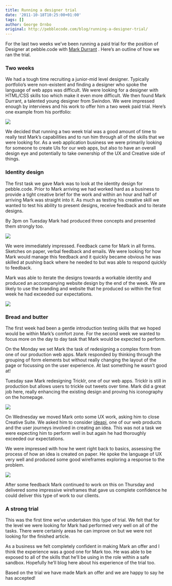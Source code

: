 ```yaml
---
title: Running a designer trial
date: '2011-10-18T10:25:00+01:00'
tags: []
author: George Ornbo
original: http://pebblecode.com/blog/running-a-designer-trial/
---
```

For the last two weeks we’ve been running a paid trial for the position of Designer at pebble.code with [Mark Durrant](http://markdurrant.co.uk/) . Here’s an outline of how we ran the trial.

### Two weeks

We had a tough time recruiting a junior-mid level designer. Typically portfolio’s were non-existent and finding a designer who spoke the language of web apps was difficult. We were looking for a designer with HTML/CSS skills too which make it even more difficult. We then found Mark Durrant, a talented young designer from Swindon. We were impressed enough by interviews and his work to offer him a two week paid trial. Here’s one example from his portfolio:

![](https://media.tumblr.com/tumblr_lq6jtcPhdy1qz7kgs.jpg)

We decided that running a two week trial was a good amount of time to really test Mark’s capabilities and to run him through all of the skills that we were looking for. As a web application business we were primarily looking for someone to create UIs for our web apps, but also to have an overall design eye and potentially to take ownership of the UX and Creative side of things.

### Identity design

The first task we gave Mark was to look at the identity design for pebble.code. Prior to Mark arriving we had worked hard as a business to provide a tight creative brief for the work and within an hour and half of arriving Mark was straight into it. As much as testing his creative skill we wanted to test his ability to present designs, receive feedback and to iterate designs.

By 3pm on Tuesday Mark had produced three concepts and presented them strongly too.

![](https://media.tumblr.com/tumblr_lq6jvdh2fI1qz7kgs.jpg)

We were immediately impressed. Feedback came for Mark in all forms. Sketches on paper, verbal feedback and emails. We were looking for how Mark would manage this feedback and it quickly became obvious he was skilled at pushing back where he needed to but was able to respond quickly to feedback.

Mark was able to iterate the designs towards a workable identity and produced an accompanying website design by the end of the week. We are likely to use the branding and website that he produced so within the first week he had exceeded our expectations.

![](https://media.tumblr.com/tumblr_lq6icfHpEB1qz7kgs.png)

### Bread and butter

The first week had been a gentle introduction testing skills that we hoped would be within Mark’s comfort zone. For the second week we wanted to focus more on the day to day task that Mark would be expected to perform.

On the Monday we set Mark the task of redesigning a complex form from one of our production web apps. Mark responded by thinking through the grouping of form elements but without really changing the layout of the page or focussing on the user experience. At last something he wasn’t good at!

Tuesday saw Mark redesigning Tricklr, one of our web apps. Tricklr is still in production but allows users to trickle out tweets over time. Mark did a great job here, really enhancing the existing design and proving his iconography on the homepage.

![](https://media.tumblr.com/tumblr_lq6i7uRO9X1qz7kgs.png)

On Wednesday we moved Mark onto some UX work, asking him to close Creative Suite. We asked him to consider [ideapi](http://ideapi.com), one of our web products and the user journeys involved in creating an idea. This was not a task we were expecting him to perform well in but again he had thoroughly exceeded our expectations.

We were impressed with how he went right back to basics, assessing the process of how an idea is created on paper. He spoke the language of UX very well and produced some good wireframes exploring a response to the problem.

![](https://media.tumblr.com/tumblr_lq6iow8bIF1qz7kgs.jpg)

After some feedback Mark continued to work on this on Thursday and delivered some impressive wireframes that gave us complete confidence he could deliver this type of work to our clients.

### A strong trial

This was the first time we’ve undertaken this type of trial. We felt that for the level we were looking for Mark had performed very well on all of the tasks. There were certainly areas he can improve on but we were not looking for the finished article.

As a business we felt completely confident in making Mark an offer and I think the experience was a good one for Mark too. He was able to be exposed to all of the skills that he’ll be using in the role within a safe sandbox. Hopefully he’ll blog here about his experience of the trial too.

Based on the trial we have made Mark an offer and we are happy to say he has accepted!

